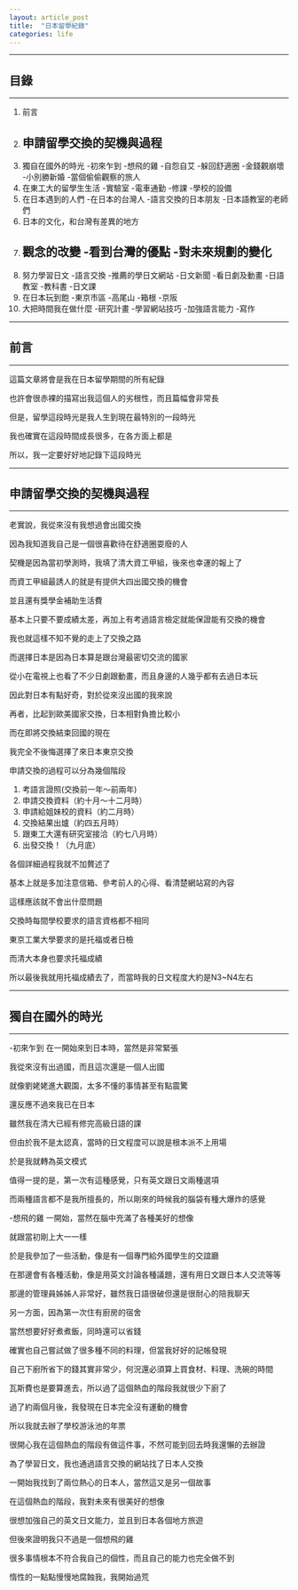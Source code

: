 ```yaml
---
layout: article_post
title:  "日本留學紀錄"
categories: life
---
```


---
## 目錄
---

1. 前言
2. 申請留學交換的契機與過程
	-
3. 獨自在國外的時光
	-初來乍到
	-想飛的雞
	-自怨自艾
	-躲回舒適圈
	-金錢觀崩壞
	-小別勝新婚
	-當個偷偷觀察的旅人
4. 在東工大的留學生生活
	-實驗室
	-電車通勤
	-修課
	-學校的設備
5. 在日本遇到的人們
	-在日本的台灣人
	-語言交換的日本朋友
	-日本語教室的老師們
6. 日本的文化，和台灣有差異的地方
7. 觀念的改變 
	-看到台灣的優點
	-對未來規劃的變化
	-
8. 努力學習日文
	-語言交換
	-推薦的學日文網站
	-日文新聞
	-看日劇及動畫
	-日語教室
	-教科書
	-日文課
9. 在日本玩到飽
	-東京市區
	-高尾山
	-箱根
	-京阪
10. 大把時間我在做什麼
	-研究計畫
	-學習網站技巧
	-加強語言能力
	-寫作


---
## 前言
---

這篇文章將會是我在日本留學期間的所有紀錄

也許會很赤裸的描寫出我這個人的劣根性，而且篇幅會非常長

但是，留學這段時光是我人生到現在最特別的一段時光

我也確實在這段時間成長很多，在各方面上都是

所以，我一定要好好地記錄下這段時光

---
## 申請留學交換的契機與過程
---

老實說，我從來沒有我想過會出國交換

因為我知道我自己是一個很喜歡待在舒適圈耍廢的人

契機是因為當初學測時，我填了清大資工甲組，後來也幸運的報上了

而資工甲組最誘人的就是有提供大四出國交換的機會

並且還有獎學金補助生活費

基本上只要不要成績太差，再加上有考過語言檢定就能保證能有交換的機會

我也就這樣不知不覺的走上了交換之路

而選擇日本是因為日本算是跟台灣最密切交流的國家

從小在電視上也看了不少日劇跟動畫，而且身邊的人幾乎都有去過日本玩

因此對日本有點好奇，對於從來沒出國的我來說

再者，比起到歐美國家交換，日本相對負擔比較小

而在即將交換結束回國的現在

我完全不後悔選擇了來日本東京交換

申請交換的過程可以分為幾個階段

1. 考語言證照(交換前一年～前兩年)
2. 申請交換資料（約十月～十二月時）
3. 申請給姐妹校的資料（約二月時）
4. 交換結果出爐（約四五月時）
5. 跟東工大還有研究室接洽（約七八月時）
6. 出發交換！（九月底）

各個詳細過程我就不加贅述了

基本上就是多加注意信箱、參考前人的心得、看清楚網站寫的內容

這樣應該就不會出什麼問題

交換時每間學校要求的語言資格都不相同

東京工業大學要求的是托福或者日檢

而清大本身也要求托福成績

所以最後我就用托福成績去了，而當時我的日文程度大約是N3~N4左右

---
## 獨自在國外的時光
---

-初來乍到
在一開始來到日本時，當然是非常緊張

我從來沒有出過國，而且這次還是一個人出國

就像劉姥姥進大觀園，太多不懂的事情甚至有點震驚

還反應不過來我已在日本

雖然我在清大已經有修完高級日語的課

但由於我不是太認真，當時的日文程度可以說是根本派不上用場

於是我就轉為英文模式

值得一提的是，第一次有這種感覺，只有英文跟日文兩種選項

而兩種語言都不是我所擅長的，所以剛來的時候我的腦袋有種大爆炸的感覺

-想飛的雞
一開始，當然在腦中充滿了各種美好的想像

就跟當初剛上大一一樣

於是我參加了一些活動，像是有一個專門給外國學生的交誼廳

在那邊會有各種活動，像是用英文討論各種議題，還有用日文跟日本人交流等等

那邊的管理員姊姊人非常好，雖然我日語很破但還是很耐心的陪我聊天

另一方面，因為第一次住有廚房的宿舍

當然想要好好煮煮飯，同時還可以省錢

確實也自己嘗試做了很多種不同的料理，但當我好好的記帳發現

自己下廚所省下的錢其實非常少，何況還必須算上買食材、料理、洗碗的時間

瓦斯費也是要算進去，所以過了這個熱血的階段我就很少下廚了

過了約兩個月後，我發現在日本完全沒有運動的機會

所以我就去辦了學校游泳池的年票

很開心我在這個熱血的階段有做這件事，不然可能到回去時我還懶的去辦證

為了學習日文，我也通過語言交換的網站找了日本人交換

一開始我找到了兩位熱心的日本人，當然這又是另一個故事

在這個熱血的階段，我對未來有很美好的想像

很想加強自己的英文日文能力，並且到日本各個地方旅遊

但後來證明我只不過是一個想飛的雞

很多事情根本不符合我自己的個性，而且自己的能力也完全做不到

惰性的一點點慢慢地腐蝕我，我開始過荒









